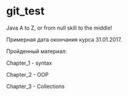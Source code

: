 # git_test
Java A to Z, or from null skill to the middle!

Примерная дата окончания курса 31.01.2017.

Пройденный материал:


Chapter_1 - syntax 

Chapter_2 - OOP
 
Chapter_3 - Collections 

